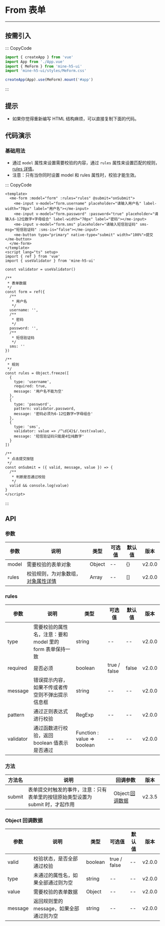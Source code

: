 # From 表单

---

## 按需引入

::: CopyCode

```ts
import { createApp } from 'vue'
import App from './App.vue'
import { MeForm } from 'mine-h5-ui'
import 'mine-h5-ui/styles/MeForm.css'

createApp(App).use(MeForm).mount('#app')
```

:::

## 提示

- 如果你觉得重新编写 HTML 结构麻烦，可以直接复制下面的代码。

## 代码演示

### 基础用法

- 通过 `model` 属性来设置需要校验的内容，通过 `rules` 属性来设置匹配的规则，[rules 详情](#rules)。
- 注意：只有当你同时设置 model 和 rules 属性时，校验才能生效。

::: CopyCode

```vue
<template>
  <me-form :model="form" :rules="rules" @submit="onSubmit">
    <me-input v-model="form.username" placeholder="请输入用户名" label-width="70px" label="用户名"></me-input>
    <me-input v-model="form.password" :password="true" placeholder="请输入6-12位数字+字母组合" label-width="70px" label="密码"></me-input>
    <me-input v-model="form.sms" placeholder="请输入短信验证码" sms-msg="短信验证码" :sms-is="false"></me-input>
    <me-button type="primary" native-type="submit" width="100%">提交</me-button>
  </me-form>
</template>
<script lang="ts" setup>
import { ref } from 'vue'
import { useValidator } from 'mine-h5-ui'

const validator = useValidator()

/**
 * 表单数据
 */
const form = ref({
  /**
   * 用户名
   */
  username: '',
  /**
   * 密码
   */
  password: '',
  /**
   * 短信验证码
   */
  sms: ''
})

/**
 * 规则
 */
const rules = Object.freeze([
  {
    type: 'username',
    required: true,
    message: '用户名不能为空'
  },
  {
    type: 'password',
    pattern: validator.password,
    message: '密码必须为6-12位数字+字母组合'
  },
  {
    type: 'sms',
    validator: value => /^\d{4}$/.test(value),
    message: '短信验证码只能是4位纯数字'
  }
])

/**
 * 点击提交按钮
 */
const onSubmit = ({ valid, message, value }) => {
  /**
   * 判断是否通过校验
   */
  valid && console.log(value)
}
</script>
```

:::

## API

### 参数

| 参数  | 说明                                         | 类型   | 可选值 | 默认值 | 版本   |
| ----- | -------------------------------------------- | ------ | ------ | ------ | ------ |
| model | 需要校验的表单对象                           | Object | --     | {}     | v2.0.0 |
| rules | 校验规则，为对象数组，[对象属性详情](#rules) | Array  | --     | []     | v2.0.0 |

### rules

| 参数      | 说明                                                      | 类型                        | 可选值       | 默认值 | 版本   |
| --------- | --------------------------------------------------------- | --------------------------- | ------------ | ------ | ------ |
| type      | 需要校验的属性名，注意：要和 model 里的 form 表单保持一致 | string                      | --           | --     | v2.0.0 |
| required  | 是否必须                                                  | boolean                     | true / false | false  | v2.0.0 |
| message   | 错误提示内容，如果不传或者传空则不弹出提示信息框          | string                      | --           | --     | v2.0.0 |
| pattern   | 通过正则表达式进行校验                                    | RegExp                      | --           | --     | v2.0.0 |
| validator | 通过函数进行校验，返回 boolean 值表示是否通过             | Function : value => boolean | --           | --     | v2.0.0 |

### 方法

| 方法名 | 说明                                                                           | 回调参数                            | 版本   |
| ------ | ------------------------------------------------------------------------------ | ----------------------------------- | ------ |
| submit | 表单提交时触发的事件，注意：只有表单里的按钮原始类型设置为 submit 时，才起作用 | Object:[回调数据](#object-回调数据) | v2.3.5 |

### Object 回调数据

| 参数    | 说明                                     | 类型    | 可选值       | 默认值 | 版本   |
| ------- | ---------------------------------------- | ------- | ------------ | ------ | ------ |
| valid   | 校验状态，是否全部通过校验               | boolean | true / false | --     | v2.0.0 |
| type    | 未通过的属性名，如果全部通过则为空       | string  | --           | --     | v2.0.0 |
| value   | 需要校验的表单数据                       | Object  | --           | --     | v2.0.0 |
| message | 返回规则里的 message，如果全部通过则为空 | string  | --           | --     | v2.0.0 |
